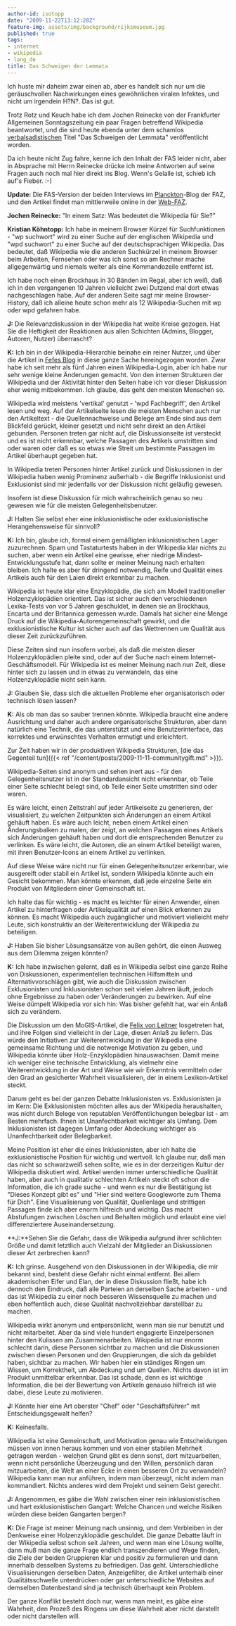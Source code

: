 ```yaml
---
author-id: isotopp
date: "2009-11-22T13:12:28Z"
feature-img: assets/img/background/rijksmuseum.jpg
published: true
tags:
- internet
- wikipedia
- lang_de
title: Das Schweigen der Lemmata
---
```

Ich huste mir daheim zwar einen ab, aber es handelt sich nur um die
geräuschvollen Nachwirkungen eines gewöhnlichen viralen Infektes, und nicht
um irgendein H?N?. Das ist gut.

Trotz Rotz und Keuch habe ich dem Jochen Reinecke von der Frankfurter
Allgemeinen Sonntagszeitung ein paar Fragen betreffend Wikipedia
beantwortet, und die sind heute ebenda unter dem schamlos
[verbalsadistischen](http://www.verbalsadismus.de/) Titel "Das Schweigen der
Lemmata" veröffentlicht worden.

Da ich heute nicht Zug fahre, kenne ich den Inhalt der FAS leider nicht,
aber in Absprache mit Herrn Reinecke drücke ich meine Antworten auf seine
Fragen auch noch mal hier direkt ins Blog. Wenn's Gelalle ist, schieb ich
auf's Fieber. :-)

**Update:** Die FAS-Version der beiden Interviews im 
[Planckton](http://faz-community.faz.net/blogs/planckton/archive/2009/11/23/interview-mit-catrin-schoneville-wikimedia-e-v-und-kris-koehntopp-it-experte.aspx)-Blog
der FAZ, und den Artikel findet man mittlerweile online in der
[Web-FAZ](http://www.faz.net/s/Rub4C34FD0B1A7E46B88B0653D6358499FF/Doc~E41FDEE69CDBF43359B553F15C90F998B~ATpl~Ecommon~Scontent.html).

**Jochen Reinecke:** "In einem Satz: Was bedeutet die Wikipedia für Sie?"

**Kristian Köhntopp:** Ich habe in meinem Browser Kürzel für Suchfunktionen -
"wp suchwort" wird zu einer Suche auf der englischen Wikipedia und "wpd
suchwort" zu einer Suche auf der deutschsprachigen Wikipedia. Das bedeutet,
daß Wikipedia wie die anderen Suchkürzel in meinem Browser beim Arbeiten,
Fernsehen oder was ich sonst so am Rechner mache allgegenwärtig und niemals
weiter als eine Kommandozeile entfernt ist.

Ich habe noch einen Brockhaus in 30 Bänden im Regal, aber ich weiß, daß ich
in den vergangenen 10 Jahren vielleicht zwei Dutzend mal dort etwas
nachgeschlagen habe. Auf der anderen Seite sagt mir meine Browser-History,
daß ich alleine heute schon mehr als 12 Wikipedia-Suchen mit wp oder wpd
gefahren habe.

**J:** Die Relevanzdiskussion in der Wikipedia hat weite Kreise gezogen. Hat
Sie die Heftigkeit der Reaktionen aus allen Schichten (Admins, Blogger,
Autoren, Nutzer) überrascht?

**K:** Ich bin in der Wikipedia-Hierarchie beinahe ein reiner Nutzer, und
über die Artikel in
[Fefes Blog](http://blog.fefe.de) in diese ganze Sache hereingezogen worden.
Zwar habe ich seit mehr als fünf Jahren einen Wikipedia-Login, aber ich habe
nur sehr wenige kleine Änderungen gemacht. Von den internen Strukturen der
Wikipedia und der Aktivität hinter den Seiten habe ich vor dieser Diskussion
eher wenig mitbekommen. Ich glaube, das geht den meisten Menschen so.

Wikipedia wird meistens 'vertikal' genutzt - 'wpd Fachbegriff', den Artikel
lesen und weg. Auf der Artikelseite lesen die meisten Menschen auch nur den
Artikeltext - die Quellennachweise und Belege am Ende sind aus dem Blickfeld
gerückt, kleiner gesetzt und nicht sehr direkt an den Artikel gebunden.
Personen treten gar nicht auf, die Diskussionseite ist versteckt und es ist
nicht erkennbar, welche Passagen des Artikels umstritten sind oder waren
oder daß es so etwas wie Streit um bestimmte Passagen im Artikel überhaupt
gegeben hat.

In Wikipedia treten Personen hinter Artikel zurück und Diskussionen in der
Wikipedia haben wenig Prominenz außerhalb - die Begriffe Inklusionist und
Exklusionist sind mir jedenfalls vor der Diskussion nicht geläufig gewesen.

Insofern ist diese Diskussion für mich wahrscheinlich genau so neu gewesen
wie für die meisten Gelegenheitsbenutzer.

**J:** Halten Sie selbst eher eine inklusionistische oder exklusionistische
Herangehensweise für sinnvoll?

**K:** Ich bin, glaube ich, formal einem gemäßigten inklusionistischen Lager
zuzurechnen. Spam und Tastaturtests haben in der Wikipedia klar nichts zu
suchen, aber wenn ein Artikel eine gewisse, eher niedrige
Mindest-Entwicklungsstufe hat, dann sollte er meiner Meinung nach erhalten
bleiben. Ich halte es aber für dringend notwendig, Reife und Qualität eines
Artikels auch für den Laien direkt erkennbar zu machen.

Wikipedia ist heute klar eine Enzyklopädie, die sich am Modell
traditioneller Holzenzyklopädien orientiert. Das ist sicher auch den
verschiedenen Lexika-Tests von vor 5 Jahren geschuldet, in denen sie an
Brockhaus, Encarta und der Britannica gemessen wurde. Damals hat sicher eine
Menge Druck auf die Wikipedia-Autorengemeinschaft gewirkt, und die
exklusionistische Kultur ist sicher auch auf das Wettrennen um Qualität aus
dieser Zeit zurückzuführen.

Diese Zeiten sind nun insofern vorbei, als daß die meisten dieser
Holzenzyklopädien pleite sind, oder auf der Suche nach einem
Internet-Geschäftsmodell. Für Wikipedia ist es meiner Meinung nach nun Zeit,
diese hinter sich zu lassen und in etwas zu verwandeln, das eine
Holzenzyklopädie nicht sein kann.

**J:** Glauben Sie, dass sich die aktuellen Probleme eher organisatorisch
oder technisch lösen lassen?

**K:** Als ob man das so sauber trennen könnte. Wikipedia braucht eine
andere Ausrichtung und daher auch andere organisatorische Strukturen, aber
dann natürlich eine Technik, die das unterstützt und eine Benutzerinterface,
das korrektes und erwünschtes Verhalten ermutigt und erleichtert.

Zur Zeit haben wir in der produktiven Wikipedia Strukturen, 
[die das Gegenteil tun]({{< ref "/content/posts/2009-11-11-communitygift.md" >}}).

Wikipedia-Seiten sind anonym und sehen inert aus - für den
Gelegenheitsnutzer ist in der Standardansicht nicht erkennbar, ob Teile
einer Seite schlecht belegt sind, ob Teile einer Seite umstritten sind oder
waren.

Es wäre leicht, einen Zeitstrahl auf jeder Artikelseite zu generieren, der
visualisiert, zu welchen Zeitpunkten sich Änderungen an einem Artikel
gehäuft haben. Es wäre auch leicht, neben einem Artikel einen
Änderungsbalken zu malen, der zeigt, an welchen Passagen eines Artikels sich
Änderungen gehäuft haben und dort die entsprechenden Benutzer zu verlinken.
Es wäre leicht, die Autoren, die an einem Artikel beteiligt waren, mit ihren
Benutzer-Icons an einem Artikel zu verlinken.

Auf diese Weise wäre nicht nur für einen Gelegenheitsnutzer erkennbar, wie
ausgereift oder stabil ein Artikel ist, sondern Wikipedia könnte auch ein
Gesicht bekommen. Man könnte erkennen, daß jede einzelne Seite ein Produkt
von Mitgliedern einer Gemeinschaft ist.

Ich halte das für wichtig - es macht es leichter für einen Anwender, einen
Artikel zu hinterfragen oder Artikelqualität auf einen Blick erkennen zu
können. Es macht Wikipedia auch zugänglicher und motiviert vielleicht mehr
Leute, sich konstruktiv an der Weiterentwicklung der Wikipedia zu
beteiligen.

**J:** Haben Sie bisher Lösungsansätze von außen gehört, die einen Ausweg
aus dem Dilemma zeigen könnten?

**K:** Ich habe inzwischen gelernt, daß es in Wikipedia selbst eine ganze
Reihe von Diskussionen, experimentellen technischen Hilfsmitteln und
Alternativvorschlägen gibt, wie auch die Diskussion zwischen Exklusionisten
und Inklusionisten schon seit vielen Jahren läuft, jedoch ohne Ergebnisse zu
haben oder Veränderungen zu bewirken. Auf eine Weise dümpelt Wikipedia vor
sich hin: Was bisher gefehlt hat, war ein Anlaß sich zu verändern.

Die Diskussion um den MoGIS-Artikel, die 
[Felix von Leitner](http://de.wikipedia.org/wiki/Fefes_Blog) losgetreten
hat, und ihre Folgen sind vielleicht in der Lage, diesen Anlaß zu liefern.
Das würde den Initiativen zur Weiterentwicklung in der Wikipedia eine
gemeinsame Richtung und die notwenige Motivation zu geben, und Wikipedia
könnte über Holz-Enzyklopädien hinauswachsen. Damit meine ich weniger eine
technische Entwicklung, als vielmehr eine Weiterentwicklung in der Art und
Weise wie wir Erkenntnis vermitteln oder den Grad an gesicherter Wahrheit
visualisieren, der in einem Lexikon-Artikel steckt.

Darum geht es bei der ganzen Debatte Inklusionisten vs. Exklusionisten ja im
Kern: Die Exklusionisten möchten alles aus der Wikipedia heraushalten, was
nicht durch Belege von reputablen Veröffentlichungen belegbar ist - am
Besten mehrfach. Ihnen ist Unanfechtbarkeit wichtiger als Umfang. Dem
Inklusionisten ist dagegen Umfang oder Abdeckung wichtiger als
Unanfechtbarkeit oder Belegbarkeit.

Meine Position ist eher die eines Inklusionisten, aber ich halte die
exklusionistische Position für wichtig und wertvoll. Ich glaube nur, daß man
das nicht so schwarzweiß sehen sollte, wie es in der derzeitigen Kultur der
Wikipedia diskutiert wird. Artikel werden immer unterschiedliche Qualität
haben, aber auch in qualitativ schlechten Artikeln steckt oft schon die
Information, die ich grade suche - und wenn es nur die Bestätigung ist
"Dieses Konzept gibt es" und "Hier sind weitere Googleworte zum Thema für
Dich". Eine Visualisierung von Qualität, Quellenlage und strittigen Passagen
finde ich aber enorm hilfreich und wichtig. Das macht Abstufungen zwischen
Löschen und Behalten möglich und erlaubt eine viel differenziertere
Auseinandersetzung.

**J:**Sehen Sie die Gefahr, dass die Wikipedia aufgrund ihrer schlichten
Größe und damit letztlich auch Vielzahl der Mitglieder an Diskussionen
dieser Art zerbrechen kann?

**K:** Ich grinse. Ausgehend von den Diskussionen in der Wikipedia, die mir
bekannt sind, besteht diese Gefahr nicht einmal entfernt. Bei allem
akademischen Eifer und Elan, der in diese Diskussion fließt, habe ich
dennoch den Eindruck, daß alle Parteien an derselben Sache arbeiten - und
das ist Wikipedia zu einer noch besseren Wissensquelle zu machen und eben
hoffentlich auch, diese Qualität nachvollziehbar darstellbar zu machen.

Wikipedia wirkt anonym und entpersönlicht, wenn man sie nur benutzt und
nicht mitarbeitet. Aber da sind viele hundert engagierte Einzelpersonen
hinter den Kulissen am Zusammenarbeiten. Wikipedia ist nur enorm schlecht
darin, diese Personen sichtbar zu machen und die Diskussionen zwischen
diesen Personen und den Gruppierungen, die sich da gebildet haben, sichtbar
zu machen. Wir haben hier ein ständiges Ringen um Wissen, um Korrektheit, um
Abdeckung und um Quellen. Nichts davon ist im Produkt unmittelbar erkennbar.
Das ist schade, denn es ist wichtige Information, die bei der Bewertung von
Artikeln genauso hilfreich ist wie dabei, diese Leute zu motivieren.

**J:** Könnte hier eine Art oberster "Chef" oder "Geschäftsführer" mit
Entscheidungsgewalt helfen?

**K:** Keinesfalls.

Wikipedia ist eine Gemeinschaft, und Motivation genau wie Entscheidungen
müssen von innen heraus kommen und von einer stabilen Mehrheit getragen
werden - welchen Grund gibt es denn sonst, dort mitzuarbeiten, wenn nicht
persönliche Überzeugung und den Willen, persönlich daran mitzuarbeiten, die
Welt an einer Ecke in einen besseren Ort zu verwandeln? Wikipedia kann man
nur anführen, indem man überzeugt, nicht indem man kommandiert. Nichts
anderes wird dem Projekt und seinem Geist gerecht.

**J:** Angenommen, es gäbe die Wahl zwischen einer rein inklusionistischen
und hart exklusionistischen Gangart: Welche Chancen und welche Risiken
würden diese beiden Gangarten bergen?

**K:** Die Frage ist meiner Meinung nach unsinnig, und dem Verbleiben in der
Denkweise einer Holzenzyklopädie geschuldet. Die ganze Debatte läuft in der
Wikipedia selbst schon seit Jahren, und wenn man eine Lösung wollte, dann
muß man die ganze Frage endlich transzendieren und Wege finden, die Ziele
der beiden Gruppieren klar und positiv zu formulieren und dann innerhalb
desselben Systems zu befriedigen. Das geht. Unterschiedliche
Visualisierungen derselben Daten, Anzeigefilter, die Artikel unterhalb einer
Qualitätsschwelle unterdrücken oder gar unterschiedliche Websites auf
demselben Datenbestand sind ja technisch überhaupt kein Problem.

Der ganze Konflikt besteht doch nur, wenn man meint, es gäbe eine Wahrheit,
den Prozeß des Ringens um diese Wahrheit aber nicht darstellt oder nicht
darstellen will.
